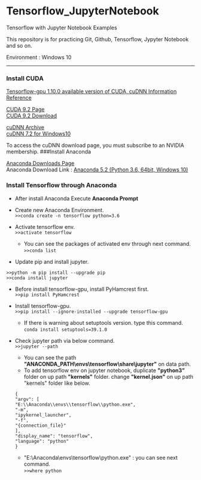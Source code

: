 # Tensorflow_JupyterNotebook
Tensorflow with Jupyter Notebook Examples

This repository is for practicing Git, Github, Tensorflow, Jypyter Notebook and so on.

Environment : Windows 10
***
### Install CUDA

[Tensorflow-gpu 1.10.0 available version of CUDA, cuDNN Information Reference](https://github.com/yaroslavvb/tensorflow-community-wheels/issues/77)

[CUDA 9.2 Page](https://developer.nvidia.com/cuda-92-download-archive)<br>
[CUDA 9.2 Download](https://developer.nvidia.com/compute/cuda/9.2/Prod2/network_installers2/cuda_9.2.148_win10_network)

[cuDNN Archive](https://developer.nvidia.com/rdp/cudnn-archive)<br>
[cuDNN 7.2 for Windows10](https://developer.nvidia.com/compute/machine-learning/cudnn/secure/v7.2.1/prod/9.2_20180806/cudnn-9.2-windows10-x64-v7.2.1.38)

To access the cuDNN download page, you must subscribe to an NVIDIA membership.
###Install Anaconda

[Anaconda Downloads Page](https://www.anaconda.com/download/)<br>
Anaconda Download Link : [Anaconda 5.2 (Python 3.6, 64bit, Windows 10)](https://repo.anaconda.com/archive/Anaconda3-5.2.0-Windows-x86_64.exe)

### Install Tensorflow through Anaconda
- After install Anaconda Execute **Anaconda Prompt**

- Create new Anaconda Environment.<br>```>>conda create -n tensorflow python=3.6```

- Activate tensorflow env.<br>```>>activate tensorflow```
  - You can see the packages of activated env through next command.<br>```>>conda list```
  
- Update pip and install jupyter.<br>
```
>>python -m pip install --upgrade pip
>>conda install jupyter
```

- Before install tensorflow-gpu, install PyHamcrest first.<br>
```>>pip install PyHamcrest```

- Install tensorflow-gpu.<br>```>>pip install --ignore-installed --upgrade tensorflow-gpu```
  - If there is warning about setuptools version. type this command.<br>```conda install setuptools=39.1.0```
  
- Check jupyter path via below command.<br>```>>jupyter --path```
  - You can see the path **"ANACONDA_PATH\envs\tensorflow\share\jupyter"** on data path.
  - To add tensorflow env on jupyter notebook, duplicate **"python3"** folder on up path **"kernels"** folder. change **"kernel.json"** on up path "kernels" folder like below.
  ```
  {
  "argv": [
  "E:\\Anaconda\\envs\\tensorflow\\python.exe",
  "-m",
  "ipykernel_launcher",
  "-f",
  "{connection_file}"
  ],
  "display_name": "tensorflow",
  "language": "python"
  }
  ```
    - "E:\\Anaconda\\envs\\tensorflow\\python.exe" : you can see next command.<br>
      ```>>where python```
